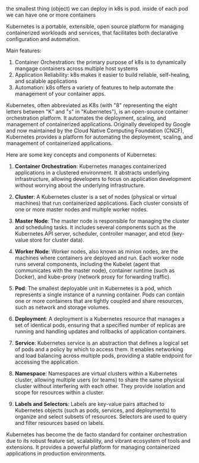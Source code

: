 the smallest thing (object) we can deploy in k8s is pod. inside of each pod we can have one or more containers

Kubernetes is a portable, extensible, open source platform for managing containerized workloads and services, that facilitates both declarative configuration and automation.

Main features:
1. Container Orchestration: the primary purpose of k8s is to dynamically mangage containers across multiple host systems
2. Application Reliability: k8s makes it easier to build reliable, self-healing, and scalable applications
3. Automation: k8s offers a variety of features to help automate the management of your container apps. 

Kubernetes, often abbreviated as K8s (with "8" representing the eight letters between "K" and "s" in "Kubernetes"), is an open-source container orchestration platform. It automates the deployment, scaling, and management of containerized applications. Originally developed by Google and now maintained by the Cloud Native Computing Foundation (CNCF), Kubernetes provides a platform for automating the deployment, scaling, and management of containerized applications.

Here are some key concepts and components of Kubernetes:

1. **Container Orchestration**: Kubernetes manages containerized applications in a clustered environment. It abstracts underlying infrastructure, allowing developers to focus on application development without worrying about the underlying infrastructure.

2. **Cluster**: A Kubernetes cluster is a set of nodes (physical or virtual machines) that run containerized applications. Each cluster consists of one or more master nodes and multiple worker nodes.

3. **Master Node**: The master node is responsible for managing the cluster and scheduling tasks. It includes several components such as the Kubernetes API server, scheduler, controller manager, and etcd (key-value store for cluster data).

4. **Worker Node**: Worker nodes, also known as minion nodes, are the machines where containers are deployed and run. Each worker node runs several components, including the Kubelet (agent that communicates with the master node), container runtime (such as Docker), and kube-proxy (network proxy for forwarding traffic).

5. **Pod**: The smallest deployable unit in Kubernetes is a pod, which represents a single instance of a running container. Pods can contain one or more containers that are tightly coupled and share resources, such as network and storage volumes.

6. **Deployment**: A deployment is a Kubernetes resource that manages a set of identical pods, ensuring that a specified number of replicas are running and handling updates and rollbacks of application containers.

7. **Service**: Kubernetes service is an abstraction that defines a logical set of pods and a policy by which to access them. It enables networking and load balancing across multiple pods, providing a stable endpoint for accessing the application.

8. **Namespace**: Namespaces are virtual clusters within a Kubernetes cluster, allowing multiple users (or teams) to share the same physical cluster without interfering with each other. They provide isolation and scope for resources within a cluster.

9. **Labels and Selectors**: Labels are key-value pairs attached to Kubernetes objects (such as pods, services, and deployments) to organize and select subsets of resources. Selectors are used to query and filter resources based on labels.

Kubernetes has become the de facto standard for container orchestration due to its robust feature set, scalability, and vibrant ecosystem of tools and extensions. It provides a powerful platform for managing containerized applications in production environments.